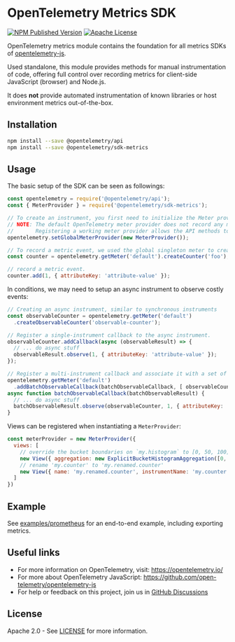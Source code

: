 # OpenTelemetry Metrics SDK

[![NPM Published Version][npm-img]][npm-url]
[![Apache License][license-image]][license-image]

OpenTelemetry metrics module contains the foundation for all metrics SDKs of [opentelemetry-js](https://github.com/open-telemetry/opentelemetry-js).

Used standalone, this module provides methods for manual instrumentation of code, offering full control over recording metrics for client-side JavaScript (browser) and Node.js.

It does **not** provide automated instrumentation of known libraries or host environment metrics out-of-the-box.

## Installation

```bash
npm install --save @opentelemetry/api
npm install --save @opentelemetry/sdk-metrics
```

## Usage

The basic setup of the SDK can be seen as followings:

```js
const opentelemetry = require('@opentelemetry/api');
const { MeterProvider } = require('@opentelemetry/sdk-metrics');

// To create an instrument, you first need to initialize the Meter provider.
// NOTE: The default OpenTelemetry meter provider does not record any metric instruments.
//       Registering a working meter provider allows the API methods to record instruments.
opentelemetry.setGlobalMeterProvider(new MeterProvider());

// To record a metric event, we used the global singleton meter to create an instrument.
const counter = opentelemetry.getMeter('default').createCounter('foo');

// record a metric event.
counter.add(1, { attributeKey: 'attribute-value' });
```

In conditions, we may need to setup an async instrument to observe costly events:

```js
// Creating an async instrument, similar to synchronous instruments
const observableCounter = opentelemetry.getMeter('default')
  .createObservableCounter('observable-counter');

// Register a single-instrument callback to the async instrument.
observableCounter.addCallback(async (observableResult) => {
  // ... do async stuff
  observableResult.observe(1, { attributeKey: 'attribute-value' });
});

// Register a multi-instrument callback and associate it with a set of async instruments.
opentelemetry.getMeter('default')
  .addBatchObservableCallback(batchObservableCallback, [ observableCounter ]);
async function batchObservableCallback(batchObservableResult) {
  // ... do async stuff
  batchObservableResult.observe(observableCounter, 1, { attributeKey: 'attribute-value' });
}
```

Views can be registered when instantiating a `MeterProvider`:

```js
const meterProvider = new MeterProvider({
  views: [
    // override the bucket boundaries on `my.histogram` to [0, 50, 100]
    new View({ aggregation: new ExplicitBucketHistogramAggregation([0, 50, 100]), instrumentName: 'my.histogram'}),
    // rename 'my.counter' to 'my.renamed.counter'
    new View({ name: 'my.renamed.counter', instrumentName: 'my.counter'})
  ]
})
```

## Example

See [examples/prometheus](https://github.com/open-telemetry/opentelemetry-js/tree/main/experimental/examples/prometheus) for an end-to-end example, including exporting metrics.

## Useful links

- For more information on OpenTelemetry, visit: <https://opentelemetry.io/>
- For more about OpenTelemetry JavaScript: <https://github.com/open-telemetry/opentelemetry-js>
- For help or feedback on this project, join us in [GitHub Discussions][discussions-url]

## License

Apache 2.0 - See [LICENSE][license-url] for more information.

[discussions-url]: https://github.com/open-telemetry/opentelemetry-js/discussions
[license-url]: https://github.com/open-telemetry/opentelemetry-js/blob/main/LICENSE
[license-image]: https://img.shields.io/badge/license-Apache_2.0-green.svg?style=flat
[npm-url]: https://www.npmjs.com/package/@opentelemetry/sdk-metrics
[npm-img]: https://badge.fury.io/js/%40opentelemetry%2Fmetrics.svg
